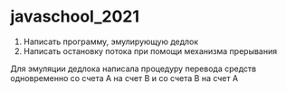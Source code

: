 # javaschool_2021
1. Написать программу, эмулирующую дедлок
2. Написать остановку потока при помощи механизма прерывания

Для эмуляции дедлока написала процедуру перевода средств одновременно со счета А на счет В и со счета В на счет А

